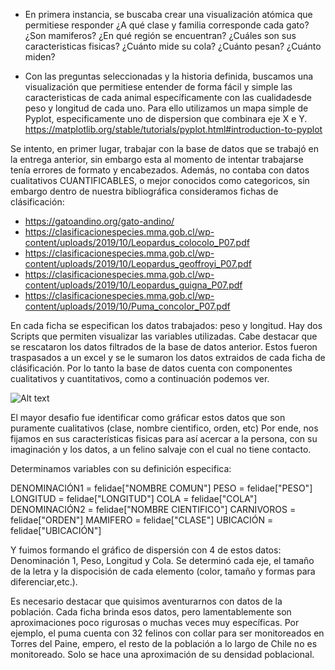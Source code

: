 - En primera instancia, se buscaba crear una visualización atómica que permitiese responder ¿A qué clase y familia corresponde cada gato? ¿Son mamiferos? ¿En qué región se encuentran? ¿Cuáles son sus caracteristicas fisicas? ¿Cuánto mide su cola? ¿Cuánto pesan? ¿Cuánto miden?

- Con las preguntas seleccionadas y la historia definida, buscamos una visualización que permitiese entender de forma fácil y simple las caracteristicas de cada animal específicamente con las cualidadesde peso y longitud de cada uno. Para ello utilizamos un mapa simple de Pyplot, especificamente uno de dispersion que combinara eje X e Y. https://matplotlib.org/stable/tutorials/pyplot.html#introduction-to-pyplot 

Se intento, en primer lugar, trabajar con la base de datos que se trabajó en la entrega anterior, sin embargo esta al momento de intentar trabajarse tenía errores de formato y encabezados. Además, no contaba con datos cualitativos CUANTIFICABLES, o mejor conocidos como categoricos, sin embargo dentro de nuestra bibliográfica consideramos fichas de clásificación: 
- https://gatoandino.org/gato-andino/ 
- https://clasificacionespecies.mma.gob.cl/wp-content/uploads/2019/10/Leopardus_colocolo_P07.pdf 
- https://clasificacionespecies.mma.gob.cl/wp-content/uploads/2019/10/Leopardus_geoffroyi_P07.pdf
- https://clasificacionespecies.mma.gob.cl/wp-content/uploads/2019/10/Leopardus_guigna_P07.pdf 
- https://clasificacionespecies.mma.gob.cl/wp-content/uploads/2019/10/Puma_concolor_P07.pdf 

En cada ficha se especifican los datos trabajados: peso y longitud. Hay dos Scripts que permiten visualizar las variables utilizadas. 
Cabe destacar que se rescataron los datos filtrados de la base de datos anterior. Estos fueron traspasados a un excel y se le sumaron los datos extraidos de cada ficha de clásificación. 
Por lo tanto la base de datos cuenta con componentes cualitativos y cuantitativos, como a continuación podemos ver. 

![Alt text](image.png) 

El mayor desafio fue identificar como gráficar estos datos que son puramente cualitativos (clase, nombre cientifico, orden, etc) Por ende, nos fijamos en sus características fisicas para así acercar a la persona, con su imaginación y los datos, a un felino salvaje con el cual no tiene contacto. 

Determinamos variables con su definición especifica: 

DENOMINACIÓN1 = felidae["NOMBRE COMUN"]
PESO = felidae["PESO"]
LONGITUD = felidae["LONGITUD"]
COLA = felidae["COLA"]
DENOMINACIÓN2 = felidae["NOMBRE CIENTIFICO"]
CARNIVOROS = felidae["ORDEN"]
MAMIFERO = felidae["CLASE"]
UBICACIÓN = felidae["UBICACIÓN"]

Y fuimos formando el gráfico de dispersión con 4 de estos datos: Denominación 1, Peso, Longitud y Cola. Se determinó cada eje, el tamaño de la letra y la dispocisión de cada elemento (color, tamaño y formas para diferenciar,etc.). 


Es necesario destacar que quisimos aventurarnos con datos de la población. Cada ficha brinda esos datos, pero lamentablemente son aproximaciones poco rigurosas o muchas veces muy específicas. Por ejemplo, el puma cuenta con 32 felinos con collar para ser monitoreados en Torres del Paine, empero, el resto de la población a lo largo de Chile no es monitoreado. Solo se hace una aproximación de su densidad poblacional. 





